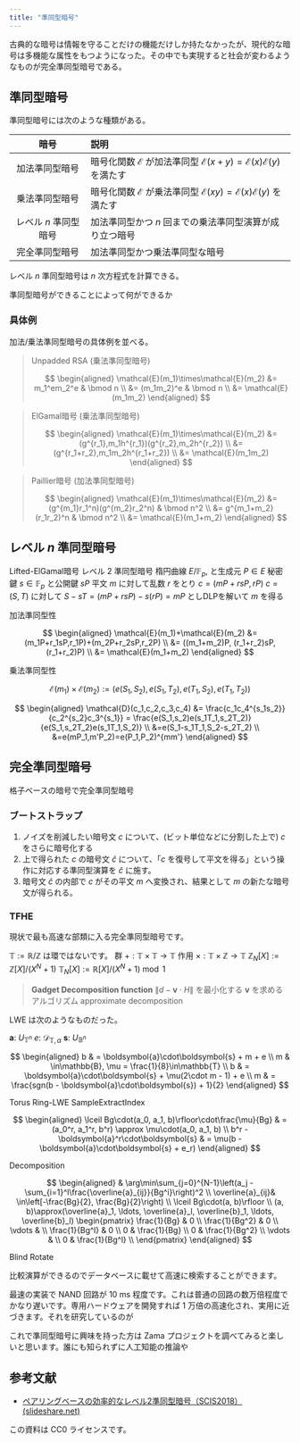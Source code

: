 ```yaml
---
title: "準同型暗号"
---
```


古典的な暗号は情報を守ることだけの機能だけしか持たなかったが、現代的な暗号は多機能な属性をもつようになった。その中でも実現すると社会が変わるようなものが完全準同型暗号である。

## 準同型暗号
準同型暗号には次のような種類がある。

| 暗号 | 説明 |
| :--: | :-- |
| 加法準同型暗号 | 暗号化関数 $\mathcal{E}$ が加法準同型 $\mathcal{E}(x + y) = \mathcal{E}(x)\mathcal{E}(y)$ を満たす |
| 乗法準同型暗号 | 暗号化関数 $\mathcal{E}$ が乗法準同型 $\mathcal{E}(xy) = \mathcal{E}(x)\mathcal{E}(y)$ を満たす |
| レベル $n$ 準同型暗号 | 加法準同型かつ $n$ 回までの乗法準同型演算が成り立つ暗号 |
| 完全準同型暗号 | 加法準同型かつ乗法準同型な暗号 |

レベル $n$ 準同型暗号は $n$ 次方程式を計算できる。

準同型暗号ができることによって何ができるか

### 具体例
加法/乗法準同型暗号の具体例を並べる。

> Unpadded RSA (乗法準同型暗号)
>
> $$
\begin{aligned}
\mathcal{E}(m_1)\times\mathcal{E}(m_2) &= m_1^em_2^e & \bmod n \\
&= (m_1m_2)^e & \bmod n \\
&= \mathcal{E}(m_1m_2)
\end{aligned}
$$

> ElGamal暗号 (乗法準同型暗号)
>
> $$
\begin{aligned}
\mathcal{E}(m_1)\times\mathcal{E}(m_2) &= (g^{r_1},m_1h^{r_1})(g^{r_2},m_2h^{r_2}) \\
&= (g^{r_1+r_2},m_1m_2h^{r_1+r_2}) \\
&= \mathcal{E}(m_1m_2)
\end{aligned}
$$

> Paillier暗号 (加法準同型暗号)
>
> $$
\begin{aligned}
\mathcal{E}(m_1)\times\mathcal{E}(m_2) &= (g^{m_1}r_1^n)(g^{m_2}r_2^n) & \bmod n^2 \\
&= g^{m_1+m_2}(r_1r_2)^n & \bmod n^2 \\
&= \mathcal{E}(m_1+m_2)
\end{aligned}
$$

## レベル $n$ 準同型暗号
Lifted-ElGamal暗号
レベル $2$ 準同型暗号
楕円曲線 $E/\mathbb{F}_p$, と生成元 $P\in E$
秘密鍵 $s\in\mathbb{F}_p$ と公開鍵 $sP$
平文 $m$ に対して乱数 $r$ をとり $c=(mP+rsP, rP)$
$c = (S, T)$ に対して $S-sT = (mP+rsP)-s(rP)=mP$ としDLPを解いて $m$ を得る

加法準同型性

$$
\begin{aligned}
\mathcal{E}(m_1)+\mathcal{E}(m_2) &= (m_1P+r_1sP,r_1P)+(m_2P+r_2sP,r_2P) \\
&= ((m_1+m_2)P, (r_1+r_2)sP, (r_1+r_2)P) \\
&= \mathcal{E}(m_1+m_2)
\end{aligned}
$$

乗法準同型性

$$
\mathcal{E}(m_1)\times\mathcal{E}(m_2) := (e(S_1, S_2), e(S_1, T_2), e(T_1, S_2), e(T_1, T_2))
$$

$$
\begin{aligned}
\mathcal{D}(c_1,c_2,c_3,c_4) &= \frac{c_1c_4^{s_1s_2}}{c_2^{s_2}c_3^{s_1}} = \frac{e(S_1,s_2)e(s_1T_1,s_2T_2)}{e(S_1,s_2T_2)e(s_1T_1,S_2)} \\
&=e(S_1-s_1T_1,S_2-s_2T_2) \\
&=e(mP_1,m'P_2)=e(P_1,P_2)^{mm'}
\end{aligned}
$$




## 完全準同型暗号
格子ベースの暗号で完全準同型暗号

### ブートストラップ
1. ノイズを削減したい暗号文 $c$ について、(ビット単位などに分割した上で) $c$ をさらに暗号化する
2. 上で得られた $c$ の暗号文 $\hat{c}$ について、「$c$ を復号して平文を得る」という操作に対応する準同型演算を $\hat{c}$ に施す。
3. 暗号文 $\hat{c}$ の内部で $c$ がその平文 $m$ へ変換され、結果として $m$ の新たな暗号文が得られる。


### TFHE
現状で最も高速な部類に入る完全準同型暗号です。

$\mathbb{T} := \mathbb{R}/\mathbb{Z}$ は環ではないです。
群 $+:\mathbb{T}\times\mathbb{T}\to\mathbb{T}$
作用 $\times:\mathbb{T}\times\mathbb{Z}\to\mathbb{T}$
$\mathbb{Z}_N[X] := \mathbb{Z}[X]/(X^N + 1)$
$\mathbb{T}_N[X] := \mathbb{R}[X]/(X^N + 1)\bmod 1$

> **Gadget Decomposition function**
> $\|d - \boldsymbol{v}\cdot H\|$ を最小化する $\boldsymbol{v}$ を求めるアルゴリズム
approximate decomposition

LWE は次のようなものだった。

$\boldsymbol{a}$: $U_{\mathbb{T}^n}$
$e$: $\mathcal{D}_{\mathbb{T},\alpha}$
$\boldsymbol{s}$: $U_{\mathbb{B}^n}$

$$
\begin{aligned}
b & = \boldsymbol{a}\cdot\boldsymbol{s} + m + e \\
m & \in\mathbb{B}, \mu = \frac{1}{8}\in\mathbb{T} \\
b & = \boldsymbol{a}\cdot\boldsymbol{s} + \mu(2\cdot m - 1) + e \\
m & = \frac{sgn(b - \boldsymbol{a}\cdot\boldsymbol{s}) + 1}{2}
\end{aligned}
$$

Torus Ring-LWE
SampleExtractIndex

$$
\begin{aligned}
\lceil Bg\cdot(a_0, a_1, b)\rfloor\cdot\frac{\mu}{Bg} & = (a_0^r, a_1^r, b^r) \approx \mu\cdot(a_0, a_1, b) \\
b^r - \boldsymbol{a}^r\cdot\boldsymbol{s} & = \mu(b - \boldsymbol{a}\cdot\boldsymbol{s} + e_r)
\end{aligned}
$$

Decomposition

$$
\begin{aligned}
& \arg\min\sum_{j=0}^{N-1}\left(a_j - \sum_{i=1}^l\frac{\overline{a}_{ij}}{Bg^i}\right)^2 \\
\overline{a}_{ij}& \in\left[-\frac{Bg}{2}, \frac{Bg}{2}\right) \\
\lceil Bg\cdot(a, b)\rfloor \\
(a, b)\approx(\overline{a}_1, \ldots, \overline{a}_l, \overline{b}_1, \ldots, \overline{b}_l)
\begin{pmatrix}
\frac{1}{Bg} & 0 \\
\frac{1}{Bg^2} & 0 \\
\vdots & \\
\frac{1}{Bg^l} & 0 \\
0 & \frac{1}{Bg} \\
0 & \frac{1}{Bg^2} \\
\vdots & \\
0 & \frac{1}{Bg^l} \\
\end{pmatrix}
\end{aligned}
$$

Blind Rotate

比較演算ができるのでデータベースに載せて高速に検索することができます。

最速の実装で NAND 回路が 10 ms 程度です。これは普通の回路の数万倍程度でかなり遅いです。専用ハードウェアを開発すれば 1 万倍の高速化され、実用に近づきます。それを研究しているのが



これで準同型暗号に興味を持った方は Zama プロジェクトを調べてみると楽しいと思います。誰にも知られずに人工知能の推論や

## 参考文献

- [ペアリングベースの効率的なレベル2準同型暗号（SCIS2018） (slideshare.net)](https://www.slideshare.net/herumi/2scis2018)

この資料は CC0 ライセンスです。